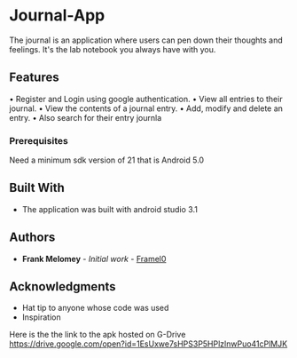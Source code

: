 # Journal-App

The journal is an application where users can pen down their thoughts and feelings. It's the lab notebook you always have with you.

## Features

•	Register and Login using google authentication.
•	View all entries to their journal.
•	View the contents of a journal entry.
•	Add, modify and delete an entry.
•	Also search for their entry journla

### Prerequisites

Need a minimum sdk version of 21 that is Android 5.0

## Built With

* The application was built with android studio 3.1

## Authors

* **Frank Melomey** - *Initial work* - [Framel0]( https://github.com/Framel0)


## Acknowledgments

* Hat tip to anyone whose code was used
* Inspiration

Here is the the link to the apk hosted on G-Drive 
https://drive.google.com/open?id=1EsUxwe7sHPS3P5HPlzlnwPuo41cPlMJK
